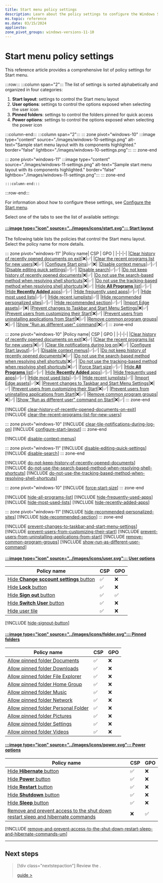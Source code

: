 ```yaml
---
title: Start menu policy settings
description: Learn about the policy settings to configure the Windows Start menu.
ms.topic: reference
ms.date: 03/15/2024
appliesto:
zone_pivot_groups: windows-versions-11-10
---
```


# Start menu policy settings

This reference article provides a comprehensive list of policy settings for Start menu.

:::row:::
:::column span="2":::
The list of settings is sorted alphabetically and organized in four categories:

1. **Start layout**: settings to control the Start menu layout
1. **User options**: settings to control the options exposed when selecting the user icon
1. **Pinned folders**: settings to control the folders pinned for quick access
1. **Power options**: settings to control the options exposed when selecting the power icon

:::column-end:::
:::column span="2":::
::: zone pivot="windows-10"
    :::image type="content" source="./images/windows-10-settings.png" alt-text="Sample start menu layout with its components highlighted." border="false" lightbox="./images/windows-10-settings.png":::
::: zone-end

::: zone pivot="windows-11"
    :::image type="content" source="./images/windows-11-settings.png" alt-text="Sample start menu layout with its components highlighted." border="false" lightbox="./images/windows-11-settings.png":::
::: zone-end

    :::column-end:::
:::row-end:::

For information about how to configure these settings, see [Configure the Start menu](configure.md).

Select one of the tabs to see the list of available settings:

#### [:::image type="icon" source="../images/icons/start.svg"::: **Start layout**](#tab/start)

The following table lists the policies that control the Start menu layout. Select the policy name for more details.

::: zone pivot="windows-11"
|Policy name| CSP | GPO |
|-|-|-|
|[Clear history of recently opened documents on exit](#clear-history-of-recently-opened-documents-on-exit)|❌|✅|
|[Clear the recent programs list for new users](#clear-the-recent-programs-list-for-new-users)|❌|✅|
|[Configure Start pins](/windows/client-management/mdm/policy-csp-start#configurestartpins)|✅|❌|
|[Disable context menus](#disable-context-menus)|✅|✅|
|[Disable editing quick settings](#disable-editing-quick-settings)|✅|✅|
|[Disable search](#disable-search)|✅|✅|
|[Do not keep history of recently opened documents](#do-not-keep-history-of-recently-opened-documents)|❌|✅|
|[Do not use the search-based method when resolving shell shortcuts](#do-not-use-the-search-based-method-when-resolving-shell-shortcuts)|❌|✅|
|[Do not use the tracking-based method when resolving shell shortcuts](#do-not-use-the-tracking-based-method-when-resolving-shell-shortcuts)|❌|✅|
|[Hide **All Programs** list](#hide-all-programs-list)|✅|✅|
|[Hide **Recently Added** apps](#hide-recently-added-apps)|✅|✅|
|[Hide frequently used apps](#hide-frequently-used-apps)|✅|✅|
|[Hide most used lists](#hide-most-used-lists)|✅|✅|
|[Hide recent jumplists](/windows/client-management/mdm/policy-csp-start#hiderecentjumplists)|✅||
|[Hide recommended personalized sites](#hide-recommended-personalized-sites)|✅|✅|
|[Hide recommended section](#hide-recommended-section)|✅|✅|
|[Import Edge assets](/windows/client-management/mdm/policy-csp-start#importedgeassets)|✅|❌|
|[Prevent changes to Taskbar and Start Menu Settings](#prevent-changes-to-taskbar-and-start-menu-settings)|❌|✅|
|[Prevent users from customizing their Start](#prevent-users-from-customizing-their-start)|❌|✅|
|[Prevent users from uninstalling applications from Start](#prevent-users-from-uninstalling-applications-from-start)|❌|✅|
|[Remove common program groups](#remove-common-program-groups)|❌|✅|
|[Show "Run as different user" command](#show-run-as-different-user-command)|❌|✅|
::: zone-end

::: zone pivot="windows-10"
|Policy name| CSP | GPO |
|-|-|-|
|[Clear history of recently opened documents on exit](#clear-history-of-recently-opened-documents-on-exit)|❌|✅|
|[Clear the recent programs list for new users](#clear-the-recent-programs-list-for-new-users)|❌|✅|
|[Clear tile notifications during log on](#clear-tile-notifications-during-log-on)|❌|✅|
|[Configure Start layout](#configure-start-layout)|✅|✅|
|[Disable context menus](#disable-context-menus)|✅|✅|
|[Do not keep history of recently opened documents](#do-not-keep-history-of-recently-opened-documents)|❌|✅|
|[Do not use the search-based method when resolving shell shortcuts](#do-not-use-the-search-based-method-when-resolving-shell-shortcuts)|❌|✅|
|[Do not use the tracking-based method when resolving shell shortcuts](#do-not-use-the-tracking-based-method-when-resolving-shell-shortcuts)|❌|✅|
|[Force Start size](#force-start-size)|✅|✅|
|[Hide **All Programs** list](#hide-all-programs)|✅|✅|
|[Hide **Recently Added** apps](#hide-recently-added-apps)|✅|✅|
|[Hide frequently used apps](#hide-frequently-used-apps)|✅|✅|
|[Hide most used lists](#hide-most-used-lists)|✅|✅|
|[Hide recent jumplists](/windows/client-management/mdm/policy-csp-start#hiderecentjumplists)|✅||
|[Import Edge assets](/windows/client-management/mdm/policy-csp-start#importedgeassets)|✅|❌|
|[Prevent changes to Taskbar and Start Menu Settings](#prevent-changes-to-taskbar-and-start-menu-settings)|❌|✅|
|[Prevent users from customizing their Start](#prevent-users-from-customizing-their-start)|❌|✅|
|[Prevent users from uninstalling applications from Start](#prevent-users-from-uninstalling-applications-from-start)|❌|✅|
|[Remove common program groups](#remove-common-program-groups)|❌|✅|
|[Show "Run as different user" command on Start](#show-run-as-different-user-command-on-start)|❌|✅|
::: zone-end

[!INCLUDE [clear-history-of-recently-opened-documents-on-exit](includes/clear-history-of-recently-opened-documents-on-exit.md)]
[!INCLUDE [clear-the-recent-programs-list-for-new-users](includes/clear-the-recent-programs-list-for-new-users.md)]

::: zone pivot="windows-10"
[!INCLUDE [clear-tile-notifications-during-log-on](includes/clear-tile-notifications-during-log-on.md)]
[!INCLUDE [configure-start-layout](includes/configure-start-layout.md)]
::: zone-end

[!INCLUDE [disable-context-menus](includes/disable-context-menus.md)]

::: zone pivot="windows-11"
[!INCLUDE [disable-editing-quick-settings](includes/disable-editing-quick-settings.md)]
[!INCLUDE [disable-search](includes/disable-search.md)]
::: zone-end

[!INCLUDE [do-not-keep-history-of-recently-opened-documents](includes/do-not-keep-history-of-recently-opened-documents.md)]
[!INCLUDE [do-not-use-the-search-based-method-when-resolving-shell-shortcuts](includes/do-not-use-the-search-based-method-when-resolving-shell-shortcuts.md)]
[!INCLUDE [do-not-use-the-tracking-based-method-when-resolving-shell-shortcuts](includes/do-not-use-the-tracking-based-method-when-resolving-shell-shortcuts.md)]

::: zone pivot="windows-10"
[!INCLUDE [force-start-size](includes/force-start-size.md)]
::: zone-end

[!INCLUDE [hide-all-programs-list](includes/hide-all-programs-list.md)]
[!INCLUDE [hide-frequently-used-apps](includes/hide-frequently-used-apps.md)]
[!INCLUDE [hide-most-used-lists](includes/hide-most-used-lists.md)]
[!INCLUDE [hide-recently-added-apps](includes/hide-recently-added-apps.md)]

::: zone pivot="windows-11"
[!INCLUDE [hide-recommended-personalized-sites](includes/hide-recommended-personalized-sites.md)]
[!INCLUDE [hide-recommended-section](includes/hide-recommended-section.md)]
::: zone-end

[!INCLUDE [prevent-changes-to-taskbar-and-start-menu-settings](includes/prevent-changes-to-taskbar-and-start-menu-settings.md)]
[!INCLUDE [prevent-users-from-customizing-their-start](includes/prevent-users-from-customizing-their-start.md)]
[!INCLUDE [prevent-users-from-uninstalling-applications-from-start](includes/prevent-users-from-uninstalling-applications-from-start.md)]
[!INCLUDE [remove-common-program-groups](includes/remove-common-program-groups.md)]
[!INCLUDE [show-run-as-different-user-command](includes/show-run-as-different-user-command.md)]

#### [:::image type="icon" source="../images/icons/user.svg"::: **User options**](#tab/user)

|Policy name| CSP | GPO |
|-|-|-|
|[Hide **Change sccount settings** button](/windows/client-management/mdm/policy-csp-start#hidechangeaccountsettings)|✅|❌|
|[Hide **Lock** button](/windows/client-management/mdm/policy-csp-start#hidelock)|✅|❌|
|[Hide **Sign out** button](#hide-signout-button)|✅|✅|
|[Hide **Switch User** button](/windows/client-management/mdm/policy-csp-start#hideswitchaccount)|✅|❌|
|[Hide user tile](/windows/client-management/mdm/policy-csp-start#hideusertile)|✅|❌|

[!INCLUDE [hide-signout-button](includes/hide-signout-button.md)]

#### [:::image type="icon" source="../images/icons/folder.svg"::: **Pinned folders**](#tab/folders)

|Policy name| CSP | GPO |
|-|-|-|
|[Allow pinned folder Documents](/windows/client-management/mdm/policy-csp-start#allowpinnedfolderdocuments)|✅|❌|
|[Allow pinned folder Downloads](/windows/client-management/mdm/policy-csp-start#allowpinnedfolderdownloads)|✅|❌|
|[Allow pinned folder File Explorer](/windows/client-management/mdm/policy-csp-start#allowpinnedfolderfileexplorer)|✅|❌|
|[Allow pinned folder Home Group](/windows/client-management/mdm/policy-csp-start#allowpinnedfolderhomegroup)|✅|❌|
|[Allow pinned folder Music](/windows/client-management/mdm/policy-csp-start#allowpinnedfoldermusic)|✅|❌|
|[Allow pinned folder Network](/windows/client-management/mdm/policy-csp-start#allowpinnedfoldernetwork)|✅|❌|
|[Allow pinned folder Personal Folder](/windows/client-management/mdm/policy-csp-start#allowpinnedfolderpersonalfolder)|✅|❌|
|[Allow pinned folder Pictures](/windows/client-management/mdm/policy-csp-start#allowpinnedfolderpictures)|✅|❌|
|[Allow pinned folder Settings](/windows/client-management/mdm/policy-csp-start#allowpinnedfoldersettings)|✅|❌|
|[Allow pinned folder Videos](/windows/client-management/mdm/policy-csp-start#allowpinnedfoldervideos)|✅|❌|

#### [:::image type="icon" source="../images/icons/power.svg"::: **Power options**](#tab/power)

|Policy name| CSP | GPO |
|-|-|-|
|[Hide **Hibernate** button](/windows/client-management/mdm/policy-csp-start#hidehibernate)|✅|❌|
|[Hide **Power** button](/windows/client-management/mdm/policy-csp-start#hidepowerbutton)|✅|❌|
|[Hide **Restart** button](/windows/client-management/mdm/policy-csp-start#hiderestart)|✅|❌|
|[Hide **Shutdown** button](/windows/client-management/mdm/policy-csp-start#hideshutdown)|✅|❌|
|[Hide **Sleep** button](/windows/client-management/mdm/policy-csp-start#hidesleep)|✅|❌|
|[Remove and prevent access to the shut down restart sleep and hibernate commands](#remove-and-prevent-access-to-the-shut-down-restart-sleep-and-hibernate-commands-um)|❌|✅|

[!INCLUDE [remove-and-prevent-access-to-the-shut-down-restart-sleep-and-hibernate-commands-um](includes/remove-and-prevent-access-to-the-shut-down-restart-sleep-and-hibernate-commands-um.md)]

---

## Next steps

> [!div class="nextstepaction"]
> Review the .
>
>
> [guide >](guide.md)

<!--links-->

[WIN-1]: /windows/client-management/mdm/policy-csp-start


<!--

## Taskbar

[DisableControlCenter](/windows/client-management/mdm/policy-csp-start#disablecontrolcenter)
[HidePeopleBar](/windows/client-management/mdm/policy-csp-start#hidepeoplebar)
[HideTaskViewButton](/windows/client-management/mdm/policy-csp-start#hidetaskviewbutton)
[NoPinningToTaskbar](/windows/client-management/mdm/policy-csp-start#nopinningtotaskbar)
[SimplifyQuickSettings](/windows/client-management/mdm/policy-csp-start#simplifyquicksettings)
|[Prevent changes to Taskbar and Start Menu Settings](#prevent-changes-to-taskbar-and-start-menu-settings)|❌|✅|

###
